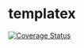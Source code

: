 # templatex

[![Coverage Status](https://coveralls.io/repos/github/mah0x211/templatex/badge.svg?branch=add-github-actions)](https://coveralls.io/github/mah0x211/templatex?branch=add-github-actions)
